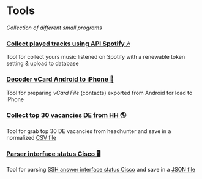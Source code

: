# Tools
*Collection of different small programs*


### [Collect played tracks using API Spotify 🎶](https://github.com/ReIZzz/tools/tree/main/Spotify%20music)
Tool for collect yours music listened on Spotify with a renewable token setting & upload to database

### [Decoder vCard Android to iPhone 📲](https://github.com/ReIZzz/tools/blob/main/Decoder%20vCard%20Android%20to%20iPhone.py)
Tool for preparing *vCard File* (contacts) exported from Android for load to iPhone

### [Collect top 30 vacancies DE from HH 🌎](https://github.com/ReIZzz/tools/blob/main/Top%2030%20vacancies%20DE%20from%20HH/top_30_vacancies_data_engineer_hh.py)
Tool for grab top 30 DE vacancies from headhunter and save in a normalized [CSV file](https://github.com/ReIZzz/tools/blob/main/Top%2030%20vacancies%20DE%20from%20HH/vacancies_data_engineer.csv)

### [Parser interface status Cisco 🖥](https://github.com/ReIZzz/tools/blob/main/Parser_interface_modem/parser_interface.py)
Tool for parsing [SSH answer interface status Cisco](https://github.com/ReIZzz/tools/blob/main/Parser_interface_modem/raw_interface_data.txt) and save in a [JSON file](https://github.com/ReIZzz/tools/blob/main/Parser_interface_modem/json_interfase_data.json)
